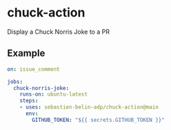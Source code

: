 # chuck-action

Display a Chuck Norris Joke to a PR

## Example

```yml
on: issue_comment

jobs:
  chuck-norris-joke:
    runs-on: ubuntu-latest
    steps:
    - uses: sebastien-belin-adp/chuck-action@main
      env:
        GITHUB_TOKEN: "${{ secrets.GITHUB_TOKEN }}"
```
